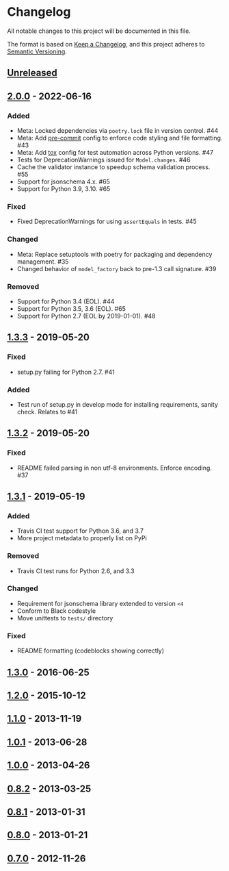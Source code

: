 # Changelog
All notable changes to this project will be documented in this file.

The format is based on [Keep a Changelog](https://keepachangelog.com/en/1.0.0/),
and this project adheres to [Semantic Versioning](https://semver.org/spec/v2.0.0.html).

## [Unreleased]

## [2.0.0] - 2022-06-16
### Added
- Meta: Locked dependencies via `poetry.lock` file in version control. #44
- Meta: Add [pre-commit](https://pre-commit.com) config to enforce code styling and file formatting. #43
- Meta: Add [tox](https://tox.readthedocs.io/en/latest/index.html) config for test automation across Python versions. #47
- Tests for DeprecationWarnings issued for `Model.changes`. #46
- Cache the validator instance to speedup schema validation process. #55
- Support for jsonschema 4.x. #65
- Support for Python 3.9, 3.10. #65

### Fixed
- Fixed DeprecationWarnings for using `assertEquals` in tests. #45

### Changed
- Meta: Replace setuptools with poetry for packaging and dependency management. #35
- Changed behavior of `model_factory` back to pre-1.3 call signature. #39

### Removed
- Support for Python 3.4 (EOL). #44
- Support for Python 3.5, 3.6 (EOL). #65
- Support for Python 2.7 (EOL by 2019-01-01). #48

## [1.3.3] - 2019-05-20
### Fixed
- setup.py failing for Python 2.7. #41

### Added
- Test run of setup.py in develop mode for installing requirements, sanity check. Relates to #41

## [1.3.2] - 2019-05-20
### Fixed
- README failed parsing in non utf-8 environments. Enforce encoding. #37

## [1.3.1] - 2019-05-19
### Added
- Travis CI test support for Python 3.6, and 3.7
- More project metadata to properly list on PyPi

### Removed
- Travis CI test runs for Python 2.6, and 3.3

### Changed
- Requirement for jsonschema library extended to version `<4`
- Conform to Black codestyle
- Move unittests to `tests/` directory

### Fixed
- README formatting (codeblocks showing correctly)

## [1.3.0] - 2016-06-25

## [1.2.0] - 2015-10-12

## [1.1.0] - 2013-11-19

## [1.0.1] - 2013-06-28

## [1.0.0] - 2013-04-26

## [0.8.2] - 2013-03-25

## [0.8.1] - 2013-01-31

## [0.8.0] - 2013-01-21

## [0.7.0] - 2012-11-26

[Unreleased]: https://github.com/bcwaldon/warlock/compare/v2.0.0...HEAD
[2.0.0]: https://github.com/bcwaldon/warlock/compare/v1.3.3...v2.0.0
[1.3.3]: https://github.com/bcwaldon/warlock/compare/v1.3.2...v1.3.3
[1.3.2]: https://github.com/bcwaldon/warlock/compare/v1.3.1...v1.3.2
[1.3.1]: https://github.com/bcwaldon/warlock/compare/v1.3.0...v1.3.1
[1.3.0]: https://github.com/bcwaldon/warlock/compare/1.2.0...1.3.0
[1.2.0]: https://github.com/bcwaldon/warlock/compare/1.1.0...1.2.0
[1.1.0]: https://github.com/bcwaldon/warlock/compare/1.0.1...1.1.0
[1.0.1]: https://github.com/bcwaldon/warlock/compare/1.0.0...1.0.1
[1.0.0]: https://github.com/bcwaldon/warlock/compare/0.8.2...1.0.0
[0.8.2]: https://github.com/bcwaldon/warlock/compare/0.8.1...0.8.2
[0.8.1]: https://github.com/bcwaldon/warlock/compare/0.8.0...0.8.1
[0.8.0]: https://github.com/bcwaldon/warlock/compare/0.7.0...0.8.0
[0.7.0]: https://github.com/bcwaldon/warlock/releases/tag/0.7.0
